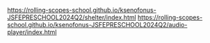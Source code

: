 https://rolling-scopes-school.github.io/ksenofonus-JSFEPRESCHOOL2024Q2/shelter/index.html
https://rolling-scopes-school.github.io/ksenofonus-JSFEPRESCHOOL2024Q2/audio-player/index.html
